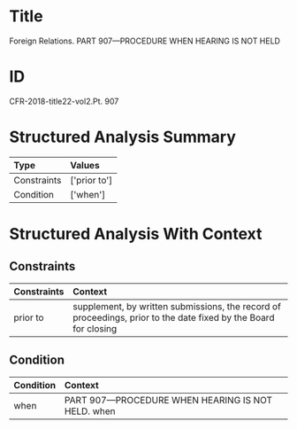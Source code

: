 # Title

 Foreign Relations. PART 907—PROCEDURE WHEN HEARING IS NOT HELD


# ID

 CFR-2018-title22-vol2.Pt. 907


# Structured Analysis Summary

| Type        | Values       |
|:------------|:-------------|
| Constraints | ['prior to'] |
| Condition   | ['when']     |


# Structured Analysis With Context

 


## Constraints

| Constraints   | Context                                                                                                         |
|:--------------|:----------------------------------------------------------------------------------------------------------------|
| prior to      | supplement, by written submissions, the record of proceedings, prior to the date fixed by the Board for closing |


## Condition

| Condition   | Context                                           |
|:------------|:--------------------------------------------------|
| when        | PART 907—PROCEDURE WHEN HEARING IS NOT HELD. when |


